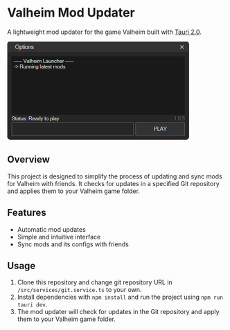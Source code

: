 # Valheim Mod Updater

A lightweight mod updater for the game Valheim built with [Tauri 2.0](https://beta.tauri.app/guides/).

![mod-updater.png](.github%2Fmod-updater.png)

## Overview

This project is designed to simplify the process of updating and sync mods for Valheim with friends. 
It checks for updates in a specified Git repository and applies them to your Valheim game folder.

## Features

- Automatic mod updates
- Simple and intuitive interface
- Sync mods and its configs with friends

## Usage

1. Clone this repository and change git repository URL in `/src/services/git.service.ts` to your own.
2. Install dependencies with `npm install` and run the project using `npm run tauri dev`.
3. The mod updater will check for updates in the Git repository and apply them to your Valheim game folder.